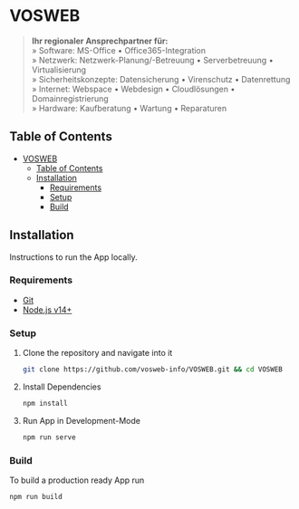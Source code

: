 # VOSWEB

> **Ihr regionaler Ansprechpartner für:**  
» Software: MS-Office • Office365-Integration  
» Netzwerk: Netzwerk-Planung/-Betreuung • Serverbetreuung • Virtualisierung  
» Sicherheitskonzepte: Datensicherung • Virenschutz • Datenrettung  
» Internet: Webspace • Webdesign • Cloudlösungen • Domainregistrierung  
» Hardware: Kaufberatung • Wartung • Reparaturen

## Table of Contents
- [VOSWEB](#vosweb)
  - [Table of Contents](#table-of-contents)
  - [Installation](#installation)
    - [Requirements](#requirements)
    - [Setup](#setup)
    - [Build](#build)


## Installation

Instructions to run the App locally.

### Requirements

- [Git](https://git-scm.com/)
- [Node.js v14+](https://nodejs.org/)

### Setup

1. Clone the repository and navigate into it
   ```bash
   git clone https://github.com/vosweb-info/VOSWEB.git && cd VOSWEB
   ```

2. Install Dependencies
   ```bash
   npm install
   ```

2. Run App in Development-Mode
   ```bash
   npm run serve
   ```

### Build
To build a production ready App run
```bash
npm run build
```